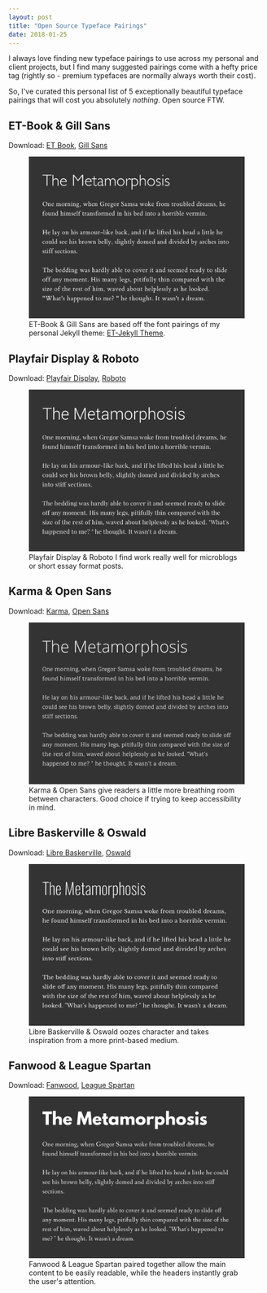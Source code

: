 ```yaml
---
layout: post
title: "Open Source Typeface Pairings"
date: 2018-01-25
---
```



I always love finding new typeface pairings to use across my personal and client projects, but I find many suggested pairings come with a hefty price tag (rightly so - premium typefaces are normally always worth their cost).

So, I've curated this personal list of 5 exceptionally beautiful typeface pairings that will cost you absolutely <i>nothing</i>. Open source FTW.

## ET-Book &amp; Gill Sans

Download: <a href="https://github.com/edwardtufte/et-book">ET Book</a>, <a href="https://www.wfonts.com/font/gill-sans-std">Gill Sans</a>

<figure>
    <img src="/public/images/et-book-gill-sans.webp" alt="ET Book Gill Sans">
    <figcaption>ET-Book &amp; Gill Sans are based off the font pairings of my personal Jekyll theme: <a href="https://bradleytaunt.com/et-jekyll-theme/">ET-Jekyll Theme</a>.</figcaption>
</figure>

## Playfair Display &amp; Roboto

Download: <a href="https://fonts.google.com/specimen/Playfair+Display">Playfair Display</a>, <a href="https://fonts.google.com/specimen/Roboto">Roboto</a>

<figure>
    <img src="/public/images/playfair-roboto.webp" alt="Playfair Display Roboto">
    <figcaption>Playfair Display &amp; Roboto I find work really well for microblogs or short essay format posts.</figcaption>
</figure>

## Karma &amp; Open Sans

Download: <a href="https://fonts.google.com/specimen/Karma">Karma</a>, <a href="https://fonts.google.com/specimen/Open+Sans">Open Sans</a>

<figure>
    <img src="/public/images/karma-open-sans.webp" alt="Karma Open Sans">
    <figcaption>Karma &amp; Open Sans give readers a little more breathing room between characters. Good choice if trying to keep accessibility in mind.</figcaption>
</figure>

## Libre Baskerville &amp; Oswald

Download: <a href="https://fonts.google.com/specimen/Libre+Baskerville">Libre Baskerville</a>, <a href="https://fonts.google.com/specimen/Oswald">Oswald</a>

<figure>
    <img src="/public/images/libre-oswald.webp" alt="Libre Baskerville Oswald">
    <figcaption>Libre Baskerville &amp; Oswald oozes character and takes inspiration from a more print-based medium.</figcaption>
</figure>

## Fanwood &amp; League Spartan

Download: <a href="https://www.theleagueofmoveabletype.com/fanwood">Fanwood</a>, <a href="https://www.theleagueofmoveabletype.com/league-spartan">League Spartan</a>

<figure>
    <img src="/public/images/fanwood-league.webp" alt="Fanwood League Spartan">
    <figcaption>Fanwood &amp; League Spartan paired together allow the main content to be easily readable, while the headers instantly grab the user's attention.</figcaption>
</figure>
